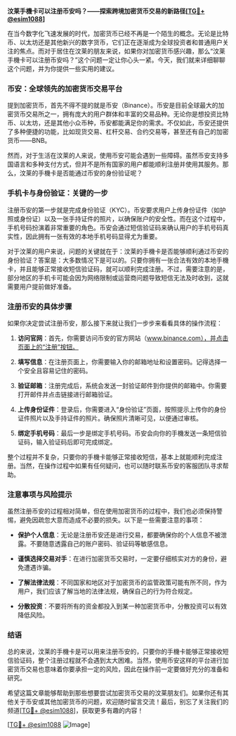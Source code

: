 **汶莱手機卡可以注册币安吗？——探索跨境加密货币交易的新路径[[TG💪+ @esim1088](https://t.me/s/esim1088)]**

在当今数字化飞速发展的时代，加密货币已经不再是一个陌生的概念。无论是比特币、以太坊还是其他新兴的数字货币，它们正在逐渐成为全球投资者和普通用户关注的焦点。而对于居住在汶莱的朋友来说，如果你对加密货币感兴趣，那么“汶莱手機卡可以注册币安吗？”这个问题一定让你心头一紧。今天，我们就来详细聊聊这个问题，并为你提供一些实用的建议。

### 币安：全球领先的加密货币交易平台

提到加密货币，首先不得不提的就是币安（Binance）。币安是目前全球最大的加密货币交易所之一，拥有庞大的用户群体和丰富的交易品种。无论你是想投资比特币、以太坊，还是其他小众币种，币安都能满足你的需求。不仅如此，币安还提供了多种便捷的功能，比如现货交易、杠杆交易、合约交易等，甚至还有自己的加密货币——BNB。

然而，对于生活在汶莱的人来说，使用币安可能会遇到一些障碍。虽然币安支持多国语言和多种支付方式，但并不是所有国家的用户都能顺利注册并使用其服务。那么，汶莱的手機卡是否能通过币安的身份验证呢？

### 手机卡与身份验证：关键的一步

注册币安的第一步就是完成身份验证（KYC）。币安要求用户上传身份证件（如护照或身份证）以及一张手持证件的照片，以确保账户的安全性。而在这个过程中，手机号码扮演着非常重要的角色。币安会通过短信验证码来确认用户的手机号码真实性，因此拥有一张有效的本地手机号码显得尤为重要。

对于汶莱的用户来说，问题的关键就在于：汶莱的手機卡是否能够顺利通过币安的身份验证？答案是：大多数情况下是可以的。只要你拥有一张合法有效的本地手機卡，并且能够正常接收短信验证码，就可以顺利完成注册。不过，需要注意的是，部分地区的手机卡可能会因为网络限制或运营商问题导致短信无法及时收到，这就需要用户提前做好准备。

### 注册币安的具体步骤

如果你决定尝试注册币安，那么接下来就让我们一步步来看看具体的操作流程：

1. **访问官网**：首先，你需要访问币安的官方网站（www.binance.com），并点击页面上的“注册”按钮。
   
2. **填写信息**：在注册页面上，你需要输入你的邮箱地址和设置密码。记得选择一个安全且容易记住的密码。

3. **验证邮箱**：注册完成后，系统会发送一封验证邮件到你提供的邮箱中。你需要打开邮件并点击链接进行邮箱验证。

4. **上传身份证件**：登录后，你需要进入“身份验证”页面，按照提示上传你的身份证件照片以及手持证件的照片。确保照片清晰可见，以便通过审核。

5. **绑定手机号码**：最后一步是绑定手机号码。币安会向你的手機发送一条短信验证码，输入验证码后即可完成绑定。

整个过程并不复杂，只要你的手機卡能够正常接收短信，基本上就能顺利完成注册。当然，在操作过程中如果有任何疑问，也可以随时联系币安的客服团队寻求帮助。

### 注意事项与风险提示

虽然注册币安的过程相对简单，但在使用加密货币的过程中，我们也必须保持警惕，避免因疏忽大意而造成不必要的损失。以下是一些需要注意的事项：

- **保护个人信息**：无论是注册币安还是进行交易，都要确保你的个人信息不被泄露。不要随意透露自己的账户密码、验证码等敏感信息。
  
- **谨慎选择交易对手**：在进行加密货币交易时，一定要仔细核实对方的身份，避免遭遇诈骗。

- **了解法律法规**：不同国家和地区对于加密货币的监管政策可能有所不同，作为用户，我们应该了解当地的法律法规，确保自己的行为符合规定。

- **分散投资**：不要将所有的资金都投入到某一种加密货币中，分散投资可以有效降低风险。

### 结语

总的来说，汶莱的手機卡是可以用来注册币安的，只要你的手機卡能够正常接收短信验证码，整个注册过程就不会遇到太大困难。当然，使用币安这样的平台进行加密货币交易也意味着你要承担一定的风险，因此在操作前一定要做好充分的准备和研究。

希望这篇文章能够帮助到那些想要尝试加密货币交易的汶莱朋友们。如果你还有其他关于币安或其他加密货币的问题，欢迎随时留言交流！最后，别忘了关注我们的频道[[TG💪+ @esim1088](https://t.me/s/esim1088)]，获取更多有趣的内容！

[[TG💪+ @esim1088](https://t.me/s/esim1088) ![Image](https://i.postimg.cc/4NQfJmqS/Snipaste-2025-05-13-00-14-12.png)]